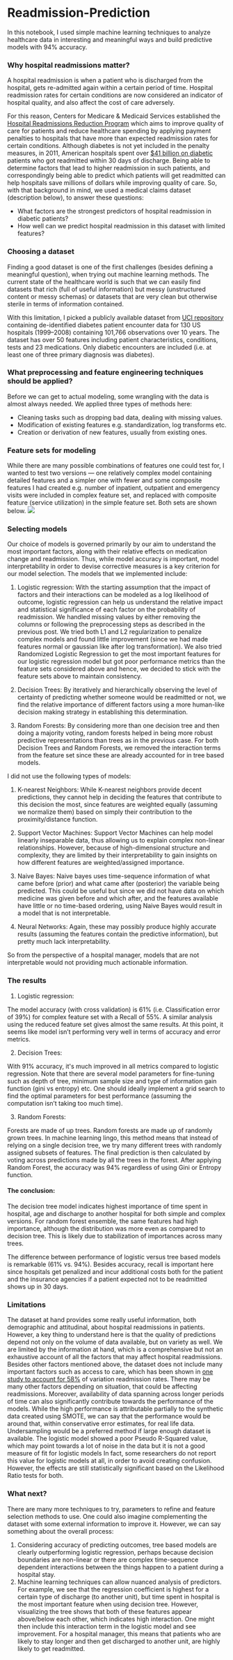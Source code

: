# Readmission-Prediction
In this notebook, I used simple machine learning techniques to analyze healthcare data in interesting and meaningful ways and build predictive models with 94% accuracy.

### Why hospital readmissions matter?
A hospital readmission is when a patient who is discharged from the hospital, gets re-admitted again within a certain period of time. Hospital readmission rates for certain conditions are now considered an indicator of hospital quality, and also affect the cost of care adversely. 

For this reason, Centers for Medicare & Medicaid Services established the [Hospital Readmissions Reduction Program](https://www.cms.gov/medicare/medicare-fee-for-service-payment/acuteinpatientpps/readmissions-reduction-program.html) which aims to improve quality of care for patients and reduce healthcare spending by applying payment penalties to hospitals that have more than expected readmission rates for certain conditions. Although diabetes is not yet included in the penalty measures, in 2011, American hospitals spent over [$41 billion on diabetic](https://www.hcup-us.ahrq.gov/reports/statbriefs/sb172-Conditions-Readmissions-Payer.jsp) patients who got readmitted within 30 days of discharge. Being able to determine factors that lead to higher readmission in such patients, and correspondingly being able to predict which patients will get readmitted can help hospitals save millions of dollars while improving quality of care. So, with that background in mind, we used a medical claims dataset (description below), to answer these questions:

* What factors are the strongest predictors of hospital readmission in diabetic patients?
* How well can we predict hospital readmission in this dataset with limited features?

### Choosing a dataset
Finding a good dataset is one of the first challenges (besides defining a meaningful question), when trying out machine learning methods. The current state of the healthcare world is such that we can easily find datasets that rich (full of useful information) but messy (unstructured content or messy schemas) or datasets that are very clean but otherwise sterile in terms of information contained.

With this limitation, I picked a publicly available dataset from [UCI repository](https://archive.ics.uci.edu/ml/datasets/diabetes+130-us+hospitals+for+years+1999-2008#) containing de-identified diabetes patient encounter data for 130 US hospitals (1999–2008) containing 101,766 observations over 10 years. The dataset has over 50 features including patient characteristics, conditions, tests and 23 medications. Only diabetic encounters are included (i.e. at least one of three primary diagnosis was diabetes).

### What preprocessing and feature engineering techniques should be applied?
Before we can get to actual modeling, some wrangling with the data is almost always needed. We applied three types of methods here:

* Cleaning tasks such as dropping bad data, dealing with missing values.
* Modification of existing features e.g. standardization, log transforms etc.
* Creation or derivation of new features, usually from existing ones.

### Feature sets for modeling 
While there are many possible combinations of features one could test for, I wanted to test two versions — one relatively complex model containing detailed features and a simpler one with fewer and some composite features I had created e.g. number of inpatient, outpatient and emergency visits were included in complex feature set, and replaced with composite feature (service utilization) in the simple feature set. Both sets are shown below.
![](./images/pic1.png)

### Selecting models
Our choice of models is governed primarily by our aim to understand the most important factors, along with their relative effects on medication change and readmission. Thus, while model accuracy is important, model interpretability in order to devise corrective measures is a key criterion for our model selection. The models that we implemented include:

1. Logistic regression: With the starting assumption that the impact of factors and their interactions can be modeled as a log likelihood of outcome, logistic regression can help us understand the relative impact and statistical significance of each factor on the probability of readmission. We handled missing values by either removing the columns or following the preprocessing steps as described in the previous post. We tried both L1 and L2 regularization to penalize complex models and found little improvement (since we had made features normal or gaussian like after log transformation). We also tried Randomized Logistic Regression to get the most important features for our logistic regression model but got poor performance metrics than the feature sets considered above and hence, we decided to stick with the feature sets above to maintain consistency.

2. Decision Trees: By iteratively and hierarchically observing the level of certainty of predicting whether someone would be readmitted or not, we find the relative importance of different factors using a more human-like decision making strategy in establishing this determination.

3. Random Forests: By considering more than one decision tree and then doing a majority voting, random forests helped in being more robust predictive representations than trees as in the previous case. For both Decision Trees and Random Forests, we removed the interaction terms from the feature set since these are already accounted for in tree based models.

I did not use the following types of models:

1. K-nearest Neighbors: While K-nearest neighbors provide decent predictions, they cannot help in deciding the features that contribute to this decision the most, since features are weighted equally (assuming we normalize them) based on simply their contribution to the proximity/distance function.

2. Support Vector Machines: Support Vector Machines can help model linearly inseparable data, thus allowing us to explain complex non-linear relationships. However, because of high-dimensional structure and complexity, they are limited by their interpretability to gain insights on how different features are weighted/assigned importance.

3. Naive Bayes: Naive bayes uses time-sequence information of what came before (prior) and what came after (posterior) the variable being predicted. This could be useful but since we did not have data on which medicine was given before and which after, and the features available have little or no time-based ordering, using Naive Bayes would result in a model that is not interpretable.

4. Neural Networks: Again, these may possibly produce highly accurate results (assuming the features contain the predictive information), but pretty much lack interpretability.

So from the perspective of a hospital manager, models that are not interpretable would not providing much actionable information.

### The results 
1. Logistic regression:

The model accuracy (with cross validation) is 61% (i.e. Classification error of 39%) for complex feature set with a Recall of 55%. A similar analysis using the reduced feature set gives almost the same results. At this point, it seems like model isn’t performing very well in terms of accuracy and error metrics. 

2. Decision Trees:

With 91% accuracy, it's much improved in all metrics compared to logistic regression. Note that there are several model parameters for fine-tuning such as depth of tree, minimum sample size and type of information gain function (gini vs entropy) etc. One should ideally implement a grid search to find the optimal parameters for best performance (assuming the computation isn’t taking too much time).

3. Random Forests:

Forests are made of up trees. Random forests are made up of randomly grown trees. In machine learning lingo, this method means that instead of relying on a single decision tree, we try many different trees with randomly assigned subsets of features. The final prediction is then calculated by voting across predictions made by all the trees in the forest. 
After applying Random Forest, the accuracy was 94% regardless of using Gini or Entropy function.

#### The conclusion:

The decision tree model indicates highest importance of time spent in hospital, age and discharge to another hospital for both simple and complex versions. For random forest ensemble, the same features had high importance, although the distribution was more even as compared to decision tree. This is likely due to stabilization of importances across many trees.

The difference between performance of logistic versus tree based models is remarkable (61% vs. 94%). Besides accuracy, recall is important here since hospitals get penalized and incur additional costs both for the patient and the insurance agencies if a patient expected not to be readmitted shows up in 30 days.

### Limitations
The dataset at hand provides some really useful information, both demographic and attitudinal, about hospital readmissions in patients. However, a key thing to understand here is that the quality of predictions depend not only on the volume of data available, but on variety as well. We are limited by the information at hand, which is a comprehensive but not an exhaustive account of all the factors that may affect hospital readmissions. Besides other factors mentioned above, the dataset does not include many important factors such as access to care, which has been shown in [one study to account for 58%](https://onlinelibrary.wiley.com/doi/full/10.1111/1475-6773.12177) of variation readmission rates. 
There may be many other factors depending on situation, that could be affecting readmissions. Moreover, availability of data spanning across longer periods of time can also significantly contribute towards the performance of the models. While the high performance is attributable partially to the synthetic data created using SMOTE, we can say that the performance would be around that, within conservative error estimates, for real life data. Undersampling would be a preferred method if large enough dataset is available. The logistic model showed a poor Pseudo R-Squared value, which may point towards a lot of noise in the data but it is not a good measure of fit for logistic models In fact, some researchers do not report this value for logistic models at all, in order to avoid creating confusion. However, the effects are still statistically significant based on the Likelihood Ratio tests for both.

### What next?
There are many more techniques to try, parameters to refine and feature selection methods to use. One could also imagine complementing the dataset with some external information to improve it. However, we can say something about the overall process:

1. Considering accuracy of predicting outcomes, tree based models are clearly outperforming logistic regression, perhaps because decision boundaries are non-linear or there are complex time-sequence dependent interactions between the things happen to a patient during a hospital stay.
2. Machine learning techniques can allow nuanced analysis of predictors. For example, we see that the regression coefficient is highest for a certain type of discharge (to another unit), but time spent in hospital is the most important feature when using decision tree. However, visualizing the tree shows that both of these features appear above/below each other, which indicates high interaction. One might then include this interaction term in the logistic model and see improvement. For a hospital manager, this means that patients who are likely to stay longer and then get discharged to another unit, are highly likely to get readmitted.
